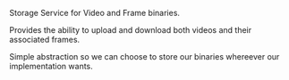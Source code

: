 Storage Service for Video and Frame binaries.

Provides the ability to upload and download both videos and their associated frames.
 
Simple abstraction so we can choose to store our binaries whereever our implementation wants.  

